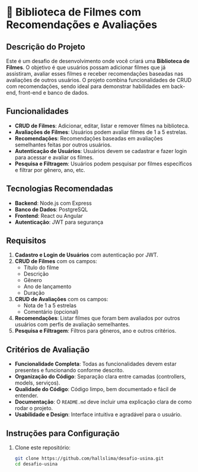 # 🎥 Biblioteca de Filmes com Recomendações e Avaliações

## Descrição do Projeto

Este é um desafio de desenvolvimento onde você criará uma **Biblioteca de Filmes**. O objetivo é que usuários possam adicionar filmes que já assistiram, avaliar esses filmes e receber recomendações baseadas nas avaliações de outros usuários. O projeto combina funcionalidades de CRUD com recomendações, sendo ideal para demonstrar habilidades em back-end, front-end e banco de dados.

## Funcionalidades

- **CRUD de Filmes**: Adicionar, editar, listar e remover filmes na biblioteca.
- **Avaliações de Filmes**: Usuários podem avaliar filmes de 1 a 5 estrelas.
- **Recomendações**: Recomendações baseadas em avaliações semelhantes feitas por outros usuários.
- **Autenticação de Usuários**: Usuários devem se cadastrar e fazer login para acessar e avaliar os filmes.
- **Pesquisa e Filtragem**: Usuários podem pesquisar por filmes específicos e filtrar por gênero, ano, etc.

## Tecnologias Recomendadas

- **Backend**: Node.js com Express
- **Banco de Dados**: PostgreSQL
- **Frontend**: React ou Angular
- **Autenticação**: JWT para segurança

## Requisitos

1. **Cadastro e Login de Usuários** com autenticação por JWT.
2. **CRUD de Filmes** com os campos:
   - Título do filme
   - Descrição
   - Gênero
   - Ano de lançamento
   - Duração
3. **CRUD de Avaliações** com os campos:
   - Nota de 1 a 5 estrelas
   - Comentário (opcional)
4. **Recomendações**: Listar filmes que foram bem avaliados por outros usuários com perfis de avaliação semelhantes.
5. **Pesquisa e Filtragem**: Filtros para gêneros, ano e outros critérios.

## Critérios de Avaliação

- **Funcionalidade Completa**: Todas as funcionalidades devem estar presentes e funcionando conforme descrito.
- **Organização do Código**: Separação clara entre camadas (controllers, models, serviços).
- **Qualidade do Código**: Código limpo, bem documentado e fácil de entender.
- **Documentação**: O `README.md` deve incluir uma explicação clara de como rodar o projeto.
- **Usabilidade e Design**: Interface intuitiva e agradável para o usuário.

## Instruções para Configuração

1. Clone este repositório:
   ```bash
   git clone https://github.com/hallslima/desafio-usina.git
   cd desafio-usina
